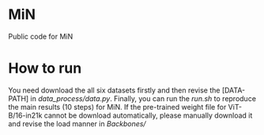 # MiN
Public code for MiN

# How to run
You need download the all six datasets firstly and then revise the [DATA-PATH] in *data_process/data.py*. Finally, you can run the *run.sh* to reproduce the main results (10 steps) for MiN.
If the pre-trained weight file for ViT-B/16-in21k cannot be download automatically, please manually download it and revise the load manner in *Backbones/*

